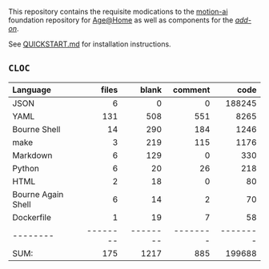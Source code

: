 This repository contains the requisite modications to the [motion-ai](http://github.com/dcmartin/motion-ai) 
foundation repository for [Age@Home](http://age-at-home.com)
as well as components for the [_add-on_](http://github.com/ageathome/addons).

See [QUICKSTART.md](docs/QUICKSTART.md) for installation instructions.

## `CLOC`

Language|files|blank|comment|code
:-------|-------:|-------:|-------:|-------:
JSON|6|0|0|188245
YAML|131|508|551|8265
Bourne Shell|14|290|184|1246
make|3|219|115|1176
Markdown|6|129|0|330
Python|6|20|26|218
HTML|2|18|0|80
Bourne Again Shell|6|14|2|70
Dockerfile|1|19|7|58
--------|--------|--------|--------|--------
SUM:|175|1217|885|199688
